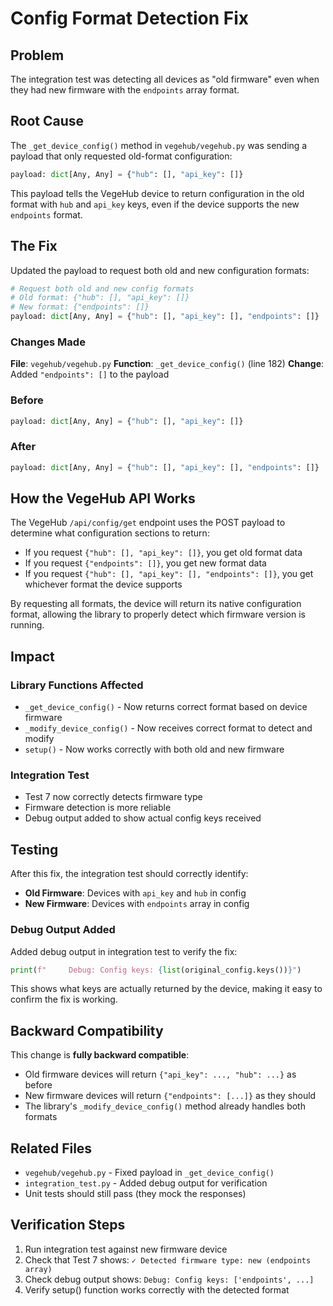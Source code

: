 # Config Format Detection Fix

## Problem

The integration test was detecting all devices as "old firmware" even when they had new firmware with the `endpoints` array format.

## Root Cause

The `_get_device_config()` method in `vegehub/vegehub.py` was sending a payload that only requested old-format configuration:

```python
payload: dict[Any, Any] = {"hub": [], "api_key": []}
```

This payload tells the VegeHub device to return configuration in the old format with `hub` and `api_key` keys, even if the device supports the new `endpoints` format.

## The Fix

Updated the payload to request both old and new configuration formats:

```python
# Request both old and new config formats
# Old format: {"hub": [], "api_key": []}
# New format: {"endpoints": []}
payload: dict[Any, Any] = {"hub": [], "api_key": [], "endpoints": []}
```

### Changes Made

**File**: `vegehub/vegehub.py`
**Function**: `_get_device_config()` (line 182)
**Change**: Added `"endpoints": []` to the payload

### Before
```python
payload: dict[Any, Any] = {"hub": [], "api_key": []}
```

### After
```python
payload: dict[Any, Any] = {"hub": [], "api_key": [], "endpoints": []}
```

## How the VegeHub API Works

The VegeHub `/api/config/get` endpoint uses the POST payload to determine what configuration sections to return:

- If you request `{"hub": [], "api_key": []}`, you get old format data
- If you request `{"endpoints": []}`, you get new format data
- If you request `{"hub": [], "api_key": [], "endpoints": []}`, you get whichever format the device supports

By requesting all formats, the device will return its native configuration format, allowing the library to properly detect which firmware version is running.

## Impact

### Library Functions Affected
- `_get_device_config()` - Now returns correct format based on device firmware
- `_modify_device_config()` - Now receives correct format to detect and modify
- `setup()` - Now works correctly with both old and new firmware

### Integration Test
- Test 7 now correctly detects firmware type
- Firmware detection is more reliable
- Debug output added to show actual config keys received

## Testing

After this fix, the integration test should correctly identify:
- **Old Firmware**: Devices with `api_key` and `hub` in config
- **New Firmware**: Devices with `endpoints` array in config

### Debug Output Added

Added debug output in integration test to verify the fix:
```python
print(f"     Debug: Config keys: {list(original_config.keys())}")
```

This shows what keys are actually returned by the device, making it easy to confirm the fix is working.

## Backward Compatibility

This change is **fully backward compatible**:
- Old firmware devices will return `{"api_key": ..., "hub": ...}` as before
- New firmware devices will return `{"endpoints": [...]}` as they should
- The library's `_modify_device_config()` method already handles both formats

## Related Files
- `vegehub/vegehub.py` - Fixed payload in `_get_device_config()`
- `integration_test.py` - Added debug output for verification
- Unit tests should still pass (they mock the responses)

## Verification Steps

1. Run integration test against new firmware device
2. Check that Test 7 shows: `✓ Detected firmware type: new (endpoints array)`
3. Check debug output shows: `Debug: Config keys: ['endpoints', ...]`
4. Verify setup() function works correctly with the detected format
